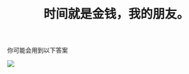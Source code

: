 ﻿---
title: 时间就是金钱，我的朋友。
time: 2020-10-1 19:59:59
tags: hide
cover: https://thirty-1302773433.cos.ap-nanjing.myqcloud.com/postcover/nguyen-dang-hoang-nhu-qDgTQOYk6B8-unsplash.jpg
---
你可能会用到以下答案


![](https://thirty-1302773433.cos.ap-nanjing.myqcloud.com/post/photo-diary/homework-aanswer/yw1.1.jpg)
